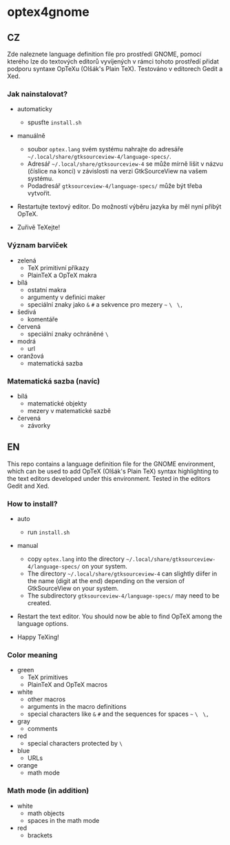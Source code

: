 # optex4gnome
## CZ

Zde naleznete language definition file pro prostředí GNOME, pomocí kterého lze do textových editorů vyvíjených v rámci tohoto prostředí přidat podporu syntaxe OpTeXu (Olšák's Plain TeX).
Testováno v editorech Gedit a Xed.

### Jak nainstalovat?

- automaticky
	- spusťte `install.sh`
- manuálně
	- soubor `optex.lang` svém systému nahrajte do adresáře `~/.local/share/gtksourceview-4/language-specs/`.
	- Adresář `~/.local/share/gtksourceview-4` se může mírně lišit v názvu (číslice na konci) v závislosti na verzi GtkSourceView na vašem systému. 
	- Podadresář `gtksourceview-4/language-specs/` může být třeba vytvořit.

- Restartujte textový editor. Do možností výběru jazyka by měl nyní přibýt OpTeX.
- Zuřivě TeXejte!

### Význam barviček
 - zelená
 	- TeX primitivní příkazy
 	- PlainTeX a OpTeX makra
 - bílá
 	- ostatní makra
 	- argumenty v definici maker
 	- speciální znaky jako `&` `#` a sekvence pro mezery `~` `\ ` `\,`
 - šedivá
 	- komentáře
 - červená
 	- speciální znaky ochráněné `\` 
 - modrá
 	- url
 - oranžová
 	- matematická sazba

### Matematická sazba (navíc)
- bílá
	- matematické objekty
	- mezery v matematické sazbě
- červená
	- závorky

## EN

This repo contains a language definition file for the GNOME environment, which can be used to add OpTeX (Olšák's Plain TeX) syntax highlighting to the text editors developed under this environment. Tested in the editors Gedit and Xed.

### How to install?

- auto
	- run `install.sh`
- manual
	- copy `optex.lang` into the directory `~/.local/share/gtksourceview-4/language-specs/` on your system.
	- The directory `~/.local/share/gtksourceview-4` can slightly diifer in the name (digit at the end) depending on the version of GtkSourceView on your system.
	- The subdirectory `gtksourceview-4/language-specs/` may need to be created.

- Restart the text editor. You should now be able to find OpTeX among the language options.
- Happy TeXing!

### Color meaning
 - green
 	- TeX primitives
 	- PlainTeX and OpTeX macros
 - white
 	- other macros
 	- arguments in the macro definitions
 	- special characters like `&` `#` and the sequences for spaces `~` `\ ` `\,`
 - gray
 	- comments
 - red
 	- special characters protected by `\` 
 - blue
 	- URLs
 - orange
 	- math mode

### Math mode (in addition)
- white
	- math objects
	- spaces in the math mode
- red
	- brackets
